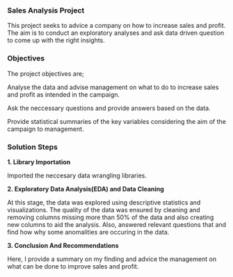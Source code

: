 
### Sales Analysis Project
This project seeks to advice a company on how to increase sales and profit. The aim is to conduct an exploratory analyses and ask data driven question to come up with the right insights.

### Objectives
The project objectives are;

Analyse the data and advise management on what to do to increase sales and profit as intended in the campaign.

Ask the neccessary questions and provide answers based on the data.

Provide statistical summaries of the key variables considering the aim of the campaign to management.

### Solution Steps

**1. Library Importation** 

Imported the neccesary data wrangling libraries. 

**2. Exploratory Data Analysis(EDA) and Data Cleaning** 

At this stage, the data was explored using descriptive statistics and visualizations. The quality of the data was ensured by cleaning and removing columns missing more than 50% of the data and also creating new columns to aid the analysis.
Also, answered relevant questions that and find how why some anomalities are occuring in the data.

**3. Conclusion And Recommendations** 

Here, I provide a summary on my finding and advice the management on what can be done to improve sales and profit.
